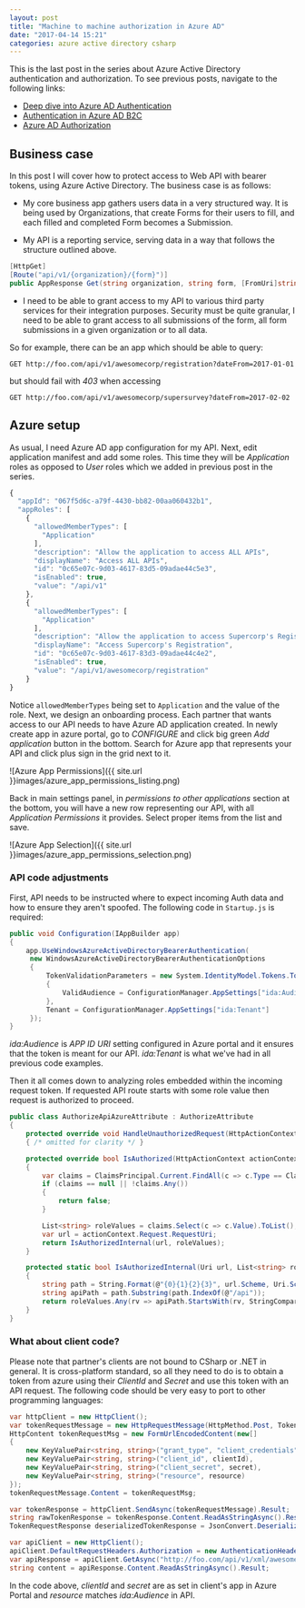 ```yaml
---
layout: post
title: "Machine to machine authorization in Azure AD"
date: "2017-04-14 15:21"
categories: azure active directory csharp
---
```


This is the last post in the series about Azure Active Directory authentication and authorization. To see previous posts, navigate to the following links:

* [Deep dive into Azure AD Authentication][first]
* [Authentication in Azure AD B2C][second]
* [Azure AD Authorization][third]

[first]: {{site.url}}azure/active/directory/csharp/2016/12/30/azure-ad-authentication.html
[second]: {{site.url}}azure/active/directory/csharp/2017/02/05/authentication-in-azure-ad-b2c.html
[third]: {{site.url}}azure/active/directory/csharp/2017/03/05/azure-ad-authorization.html

## Business case

In this post I will cover how to protect access to Web API with bearer tokens, using Azure Active Directory. The business case is as follows:

* My core business app gathers users data in a very structured way. It is being used by Organizations, that create Forms for their users to fill, and each filled and completed Form becomes a Submission.

* My API is a reporting service, serving data in a way that follows the structure outlined above.

```csharp
[HttpGet]
[Route("api/v1/{organization}/{form}")]
public AppResponse Get(string organization, string form, [FromUri]string dateFrom)
```

* I need to be able to grant access to my API to various third party services for their integration purposes. Security must be quite granular, I need to be able to grant access to all submissions of the form, all form submissions in a given organization or to all data.

So for example, there can be an app which should be able to query:

    GET http://foo.com/api/v1/awesomecorp/registration?dateFrom=2017-01-01

but should fail with _403_ when accessing

    GET http://foo.com/api/v1/awesomecorp/supersurvey?dateFrom=2017-02-02

## Azure setup

As usual, I need Azure AD app configuration for my API. Next, edit application manifest and add some roles. This time they will be _Application_ roles as opposed to _User_ roles which we added in previous post in the series.

```javascript
{
  "appId": "067f5d6c-a79f-4430-bb82-00aa060432b1",
  "appRoles": [
    {
      "allowedMemberTypes": [
        "Application"
      ],
      "description": "Allow the application to access ALL APIs",
      "displayName": "Access ALL APIs",
      "id": "0c65e07c-9d03-4617-83d5-09adae44c5e3",
      "isEnabled": true,
      "value": "/api/v1"
    },
    {
      "allowedMemberTypes": [
        "Application"
      ],
      "description": "Allow the application to access Supercorp's Registration",
      "displayName": "Access Supercorp's Registration",
      "id": "0c65e07c-9d03-4617-83d3-09adae44c4e2",
      "isEnabled": true,
      "value": "/api/v1/awesomecorp/registration"
    }
}
```

Notice `allowedMemberTypes` being set to `Application` and the value of the role.
Next, we design an onboarding process. Each partner that wants access to our API needs to have Azure AD application created. In newly create app in azure portal, go to _CONFIGURE_ and click big green _Add application_ button in the bottom. Search for Azure app that represents your API and click plus sign in the grid next to it.

![Azure App Permissions]({{ site.url }}images/azure_app_permissions_listing.png)

Back in main settings panel, in _permissions to other applications_ section at the bottom, you will have a new row representing our API, with all _Application Permissions_ it provides. Select proper items from the list and save.

![Azure App Selection]({{ site.url }}images/azure_app_permissions_selection.png)

### API code adjustments

First, API needs to be instructed where to expect incoming Auth data and how to ensure they aren't spoofed. The following code in `Startup.js` is required:

```csharp
public void Configuration(IAppBuilder app)
{
    app.UseWindowsAzureActiveDirectoryBearerAuthentication(
     new WindowsAzureActiveDirectoryBearerAuthenticationOptions
     {
         TokenValidationParameters = new System.IdentityModel.Tokens.TokenValidationParameters
         {
             ValidAudience = ConfigurationManager.AppSettings["ida:Audience"]
         },
         Tenant = ConfigurationManager.AppSettings["ida:Tenant"]
     });
}     
```

_ida:Audience_ is _APP ID URI_ setting configured in Azure portal and it ensures that the token is meant for our API. _ida:Tenant_ is what we've had in all previous code examples.

Then it all comes down to analyzing roles embedded within the incoming request token. If requested API route starts with some role value then request is authorized to proceed.

```csharp
public class AuthorizeApiAzureAttribute : AuthorizeAttribute
{
    protected override void HandleUnauthorizedRequest(HttpActionContext actionContext)
    { /* omitted for clarity */ }

    protected override bool IsAuthorized(HttpActionContext actionContext)
    {
        var claims = ClaimsPrincipal.Current.FindAll(c => c.Type == ClaimTypes.Role || c.Type == "roles");
        if (claims == null || !claims.Any())
        {
            return false;
        }

        List<string> roleValues = claims.Select(c => c.Value).ToList();
        var url = actionContext.Request.RequestUri;
        return IsAuthorizedInternal(url, roleValues);
    }

    protected static bool IsAuthorizedInternal(Uri url, List<string> roleValues)
    {
        string path = String.Format(@"{0}{1}{2}{3}", url.Scheme, Uri.SchemeDelimiter, url.Authority, url.AbsolutePath);
        string apiPath = path.Substring(path.IndexOf(@"/api"));
        return roleValues.Any(rv => apiPath.StartsWith(rv, StringComparison.InvariantCultureIgnoreCase));
    }
}
```

### What about client code?

Please note that partner's clients are not bound to CSharp or .NET in general. It is cross-platform standard, so all they need to do is to obtain a token from azure using their _ClientId_ and _Secret_ and use this token with an API request. The following code should be very easy to port to other programming languages:

```csharp
var httpClient = new HttpClient();
var tokenRequestMessage = new HttpRequestMessage(HttpMethod.Post, TokenEndpointUrl);
HttpContent tokenRequestMsg = new FormUrlEncodedContent(new[]
{
    new KeyValuePair<string, string>("grant_type", "client_credentials"),
    new KeyValuePair<string, string>("client_id", clientId),
    new KeyValuePair<string, string>("client_secret", secret),
    new KeyValuePair<string, string>("resource", resource)
});
tokenRequestMessage.Content = tokenRequestMsg;

var tokenResponse = httpClient.SendAsync(tokenRequestMessage).Result;
string rawTokenResponse = tokenResponse.Content.ReadAsStringAsync().Result;
TokenRequestResponse deserializedTokenResponse = JsonConvert.DeserializeObject<TokenRequestResponse>(rawTokenResponse);

var apiClient = new HttpClient();
apiClient.DefaultRequestHeaders.Authorization = new AuthenticationHeaderValue("Bearer", deserializedTokenResponse.access_token);
var apiResponse = apiClient.GetAsync("http://foo.com/api/v1/xml/awesomecorp/registration?dateFrom=2017-01-01").Result;
string content = apiResponse.Content.ReadAsStringAsync().Result;
```

In the code above, _clientId_ and _secret_ are as set in client's app in Azure Portal and _resource_ matches _ida:Audience_ in API.
